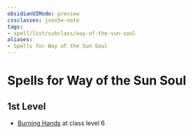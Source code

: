 ```yaml
---
obsidianUIMode: preview
cssclasses: json5e-note
tags:
- spell/list/subclass/way-of-the-sun-soul
aliases:
- Spells for Way of the Sun Soul
---
```

# Spells for Way of the Sun Soul

## 1st Level

- [Burning Hands](/3-Mechanics/CLI/spells/burning-hands-xphb.md "XPHB") at class level 6
